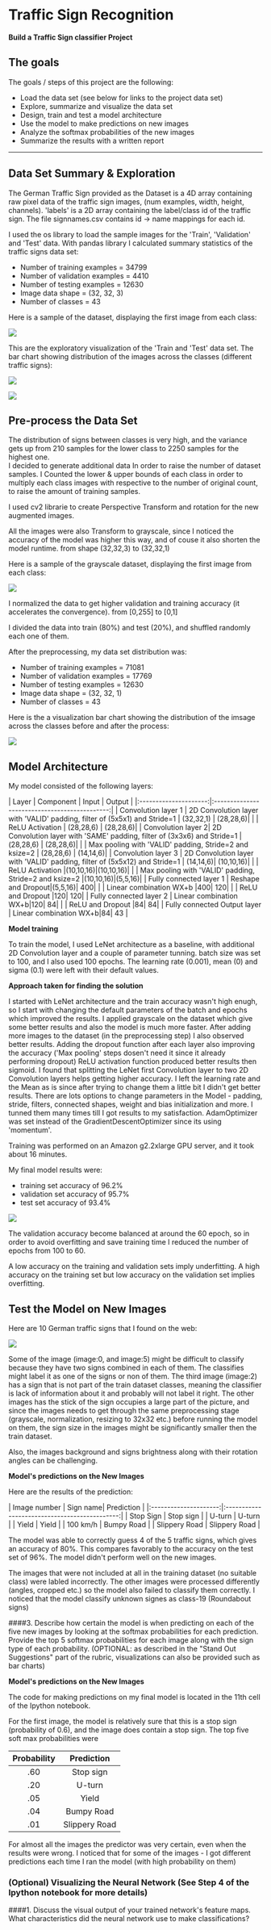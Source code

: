 # **Traffic Sign Recognition**

**Build a Traffic Sign classifier Project**

## The goals

The goals / steps of this project are the following:
* Load the data set (see below for links to the project data set)
* Explore, summarize and visualize the data set
* Design, train and test a model architecture
* Use the model to make predictions on new images
* Analyze the softmax probabilities of the new images
* Summarize the results with a written report

---
## Data Set Summary & Exploration

The German Traffic Sign provided as the Dataset is a 4D array containing raw pixel data of the traffic sign images, (num examples, width, height, channels).
'labels' is a 2D array containing the label/class id of the traffic sign. The file signnames.csv contains id -> name mappings for each id.

I used the os library to load the sample images for the 'Train', 'Validation' and 'Test' data. With pandas library I calculated summary statistics of the traffic signs data set:

* Number of training examples = 34799
* Number of validation examples = 4410
* Number of testing examples = 12630
* Image data shape = (32, 32, 3)
* Number of classes = 43

Here is a sample of the dataset, displaying the first image from each class:

![]( https://github.com/shmulik-willinger/traffic_sign_classifier/blob/master/readme_img/dataset_samples.jpg?raw=true)

This are the exploratory visualization of the 'Train and 'Test' data set. The bar chart showing distribution of the images across the classes (different traffic signs):

![]( https://github.com/shmulik-willinger/traffic_sign_classifier/blob/master/readme_img/train_distribution.jpg?raw=true)

![]( https://github.com/shmulik-willinger/traffic_sign_classifier/blob/master/readme_img/test_distribution.jpg?raw=true)

## Pre-process the Data Set

The distribution of signs between classes is very high, and the variance gets up from 210 samples for the lower class to 2250 samples for the highest one.  
I decided to generate additional data In order to raise the number of dataset samples. I Counted the lower & upper bounds of each class in order to multiply each class images with respective to the number of original count, to raise the amount of training samples.

I used cv2 librarie to create Perspective Transform and rotation for the new augmented images.

All the images were also Transform to grayscale, since I noticed the accuracy of the model was higher this way, and of couse it also shorten the model runtime.
from shape (32,32,3) to (32,32,1)

Here is a sample of the grayscale dataset, displaying the first image from each class:

![]( https://github.com/shmulik-willinger/traffic_sign_classifier/blob/master/readme_img/dataset_samples_gray.jpg?raw=true)

I normalized the data to get higher validation and training accuracy (it accelerates the convergence).
from [0,255] to [0,1]

I divided the data into train (80%) and test (20%), and shuffled randomly each one of them.

After the preprocessing, my data set distribution was:

* Number of training examples = 71081
* Number of validation examples = 17769
* Number of testing examples = 12630
* Image data shape = (32, 32, 1)
* Number of classes = 43

Here is the a visualization bar chart showing the distribution of the imsage across the classes before and after the process:

![]( https://github.com/shmulik-willinger/traffic_sign_classifier/blob/master/readme_img/distribution_after_preprocessing.jpg?raw=true)

## Model Architecture

My model consisted of the following layers:

| Layer | Component        	|     Input	      	| Output |
|:---------------------:|:---------------------------------------------:|
| Convolution layer 1 | 2D Convolution layer with 'VALID' padding, filter of (5x5x1) and Stride=1 | (32,32,1) 	| (28,28,6)|
|   	| ReLU Activation 	| (28,28,6) | (28,28,6)|
| Convolution layer 2|	2D Convolution layer with 'SAME' padding, filter of (3x3x6) and Stride=1	|(28,28,6) | (28,28,6)|
|    	| Max pooling	with 'VALID' padding, Stride=2 and ksize=2	| (28,28,6) | (14,14,6)|
| Convolution layer 3   | 2D Convolution layer with 'VALID' padding, filter of (5x5x12) and Stride=1	| (14,14,6)| (10,10,16)|
| 	|  ReLU Activation  		|(10,10,16)|(10,10,16)|
| 	| Max pooling	with 'VALID' padding, Stride=2 and ksize=2	|(10,10,16)|(5,5,16)|
| Fully connected	layer 1	| Reshape and Dropout|(5,5,16)| 400|
| | Linear combination WX+b |400| 120|
| | ReLU and Dropout |120| 120|
| Fully connected	layer 2	| Linear combination WX+b|120| 84|
| | ReLU and Dropout |84| 84|
| Fully connected	Output layer	| Linear combination WX+b|84| 43 |


**Model training**

To train the model, I used LeNet architecture as a baseline, with additional 2D Convolution layer and a couple of parameter tunning.
batch size was set to 100, and I also used 100 epochs.
The learning rate (0.001), mean (0) and sigma (0.1) were left with their default values.   

**Approach taken for finding the solution**

I started with LeNet architecture and the train accuracy wasn't high enugh, so I start with changing the default parameters of the batch and epochs which improved the results.
I applied grayscale on the dataset which give some better results and also the model is much more faster.
After adding more images to the dataset (in the preprocessing step) I also observed better results.
Adding the dropout function after each layer also improving the accuracy ('Max pooling' steps dosen't need it since it already performing dropout)
ReLU activation function produced better results then sigmoid.
I found that splitting the LeNet first Convolution layer to two 2D Convolution layers helps getting higher accuracy.
I left the learning rate and the Mean as is since after trying to change them a little bit I didn't get better results.
There are lots options to change parameters in the Model - padding, stride, filters, connected shapes, weight and bias initialization and more. I tunned them many times till I got results to my satisfaction.
AdamOptimizer was set instead of the GradientDescentOptimizer since its using 'momentum'.

Training was performed on an Amazon g2.2xlarge GPU server, and it took about 16 minutes.

My final model results were:
* training set accuracy of 96.2%
* validation set accuracy of 95.7%
* test set accuracy of 93.4%

![]( https://github.com/shmulik-willinger/traffic_sign_classifier/blob/master/readme_img/validation_accuracy.jpg?raw=true)

The validation accuracy become balanced at around the 60 epoch, so in order to avoid overfitting and save training time I reduced the number of epochs from 100 to 60.

A low accuracy on the training and validation sets imply underfitting. A high accuracy on the training set but low accuracy on the validation set implies overfitting.


## Test the Model on New Images


Here are 10 German traffic signs that I found on the web:

![]( https://github.com/shmulik-willinger/traffic_sign_classifier/blob/master/readme_img/new_images.jpg?raw=true)

Some of the image (image:0, and image:5) might be difficult to classify because they have two signs combined in each of them. The classifies might label it as one of the signs or non of them.
The third image (image:2) has a sign that is not part of the train dataset classes, meaning the classifier is lack of information about it and probably will not label it right.
The other images has the stick of the sign occupies a large part of the picture, and since the images needs to get through the same preprocessing stage (grayscale, normalization, resizing to 32x32 etc.) before running the model on them, the sign size in the images might be significantly smaller then the train dataset.

Also, the images background and signs brightness along with their rotation angles can be challenging.


**Model's predictions on the New Images**

Here are the results of the prediction:

| Image	number		        |     Sign name| Prediction	        					|
|:---------------------:|:---------------------------------------------:|
| Stop Sign      		| Stop sign   									|
| U-turn     			| U-turn 										|
| Yield					| Yield											|
| 100 km/h	      		| Bumpy Road					 				|
| Slippery Road			| Slippery Road      							|


The model was able to correctly guess 4 of the 5 traffic signs, which gives an accuracy of 80%. This compares favorably to the accuracy on the test set of 96%. The model didn't perform well on the new images.

The images that were not included at all in the training dataset (no suitable class) were labled incorrectly. The other images were processed differently (angles, cropped etc.) so the model also failed to classify them correctly.
I noticed that the model classify unknown signes as class-19 (Roundabout signs)

####3. Describe how certain the model is when predicting on each of the five new images by looking at the softmax probabilities for each prediction. Provide the top 5 softmax probabilities for each image along with the sign type of each probability. (OPTIONAL: as described in the "Stand Out Suggestions" part of the rubric, visualizations can also be provided such as bar charts)

**Model's predictions on the New Images**

The code for making predictions on my final model is located in the 11th cell of the Ipython notebook.

For the first image, the model is relatively sure that this is a stop sign (probability of 0.6), and the image does contain a stop sign. The top five soft max probabilities were

| Probability         	|     Prediction	        					|
|:---------------------:|:---------------------------------------------:|
| .60         			| Stop sign   									|
| .20     				| U-turn 										|
| .05					| Yield											|
| .04	      			| Bumpy Road					 				|
| .01				    | Slippery Road      							|


For almost all the images the predictor was very certain, even when the results were wrong.
I noticed that for some of the images - I got different predictions each time I ran the model (with high probability on them)

### (Optional) Visualizing the Neural Network (See Step 4 of the Ipython notebook for more details)
####1. Discuss the visual output of your trained network's feature maps. What characteristics did the neural network use to make classifications?
